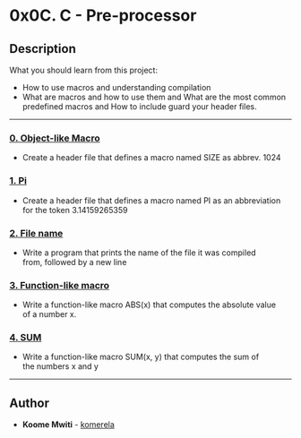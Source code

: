 # 0x0C. C - Pre-processor

## Description
What you should learn from this project:

* How to use macros and understanding compilation
* What are macros and how to use them and What are the most common <br/>
predefined macros and How to include guard your header files.

---

### [0. Object-like Macro](./0-object_like_macro.h)
* Create a header file that defines a macro named SIZE as abbrev. 1024


### [1. Pi](./1-pi.h)
* Create a header file that defines a macro named PI as an abbreviation <br/>
  for the token 3.14159265359


### [2. File name](./2-main.c)
* Write a program that prints the name of the file it was compiled <br/>
  from, followed by a new line


### [3. Function-like macro](./3-function_like_macro.h)
* Write a function-like macro ABS(x) that computes the absolute value <br/>
  of a number x.

### [4. SUM](./4-sum.h)
* Write a function-like macro SUM(x, y) that computes the sum of <br/>
  the numbers x and y

---

## Author
* **Koome Mwiti** - [komerela](https://github.com/komerela)